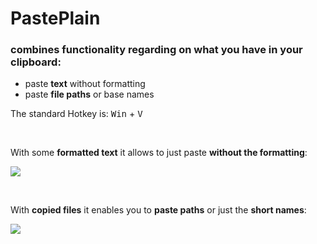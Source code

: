 # PastePlain

### combines functionality regarding on what you have in your clipboard:
* paste **text** without formatting
* paste **file paths** or base names

The standard Hotkey is: <kbd>Win</kbd> + <kbd>V</kbd>

<br>

With some **formatted text** it allows to just paste **without the formatting**:

![](https://i.imgur.com/IJNJiEG.gif)

<br>

With **copied files** it enables you to **paste paths** or just the **short names**:

![](https://i.imgur.com/x3WxNCA.gif)


